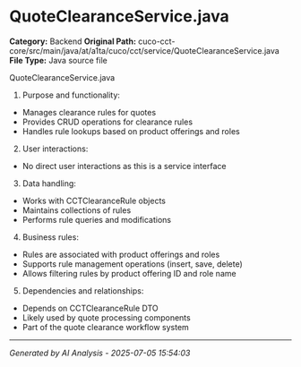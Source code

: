 # QuoteClearanceService.java

**Category:** Backend
**Original Path:** cuco-cct-core/src/main/java/at/a1ta/cuco/cct/service/QuoteClearanceService.java
**File Type:** Java source file

QuoteClearanceService.java
1. Purpose and functionality:
- Manages clearance rules for quotes
- Provides CRUD operations for clearance rules
- Handles rule lookups based on product offerings and roles

2. User interactions:
- No direct user interactions as this is a service interface

3. Data handling:
- Works with CCTClearanceRule objects
- Maintains collections of rules
- Performs rule queries and modifications

4. Business rules:
- Rules are associated with product offerings and roles
- Supports rule management operations (insert, save, delete)
- Allows filtering rules by product offering ID and role name

5. Dependencies and relationships:
- Depends on CCTClearanceRule DTO
- Likely used by quote processing components
- Part of the quote clearance workflow system

---
*Generated by AI Analysis - 2025-07-05 15:54:03*
